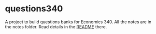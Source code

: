 # questions340

A project to build questions banks for Economics 340.  All the notes are in the notes folder.  Read details in the [README](./notes/README.md) there.


